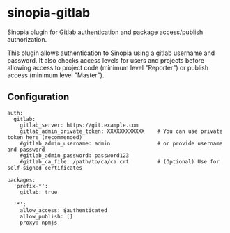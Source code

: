 # sinopia-gitlab

Sinopia plugin for Gitlab authentication and package access/publish authorization.

This plugin allows authentication to Sinopia using a gitlab username and password.  It also checks access levels
for users and projects before allowing access to project code (minimum level "Reporter") or publish access
(minimum level "Master").

## Configuration

````
auth:
  gitlab:
    gitlab_server: https://git.example.com
    gitlab_admin_private_token: XXXXXXXXXXXX    # You can use private token here (recommended)
    #gitlab_admin_username: admin               # or provide username and password
    #gitlab_admin_password: password123
    #gitlab_ca_file: /path/to/ca/ca.crt         # (Optional) Use for self-signed certificates

packages:
  'prefix-*':
    gitlab: true

  '*':
    allow_access: $authenticated
    allow_publish: []
    proxy: npmjs

````
